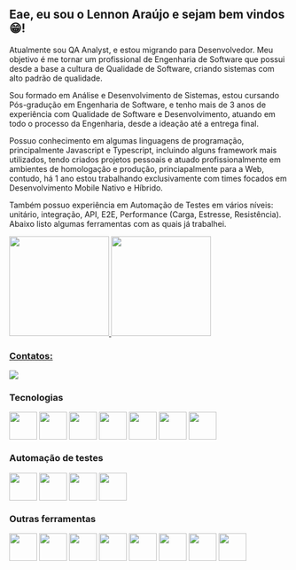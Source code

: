 ## Eae, eu sou o Lennon Araújo e sejam bem vindos :grin:! 

Atualmente sou QA Analyst, e estou migrando para Desenvolvedor. Meu objetivo é me tornar um profissional de Engenharia de Software que possui desde a base a cultura de Qualidade de Software, criando sistemas com alto padrão de qualidade.

Sou formado em Análise e Desenvolvimento de Sistemas, estou cursando Pós-gradução em Engenharia de Software, e tenho mais de 3 anos de experiência com Qualidade de Software e Desenvolvimento, atuando em todo o processo da Engenharia, desde a ideação até a entrega final.

Possuo conhecimento em algumas linguagens de programação, principalmente Javascript e Typescript, incluindo alguns framework mais utilizados, tendo criados projetos pessoais e atuado profissionalmente em ambientes de homologação e produção, princiapalmente para a Web, contudo, há 1 ano estou trabalhando exclusivamente com times focados em Desenvolvimento Mobile Nativo e Híbrido.

Também possuo experiência em Automação de Testes em vários níveis: unitário, integração, API, E2E, Performance (Carga, Estresse, Resistência).
Abaixo listo algumas ferramentas com as quais já trabalhei.

<div style="inline-block">
<a href="https://github.com/Lennon-Araujo">
<img height="180em" src="https://github-readme-stats.vercel.app/api/top-langs/?username=Lennon-Araujo&layout=compact&langs_count=7&theme=aura"/>
<img height="180em" src="https://github-readme-stats.vercel.app/api?username=Lennon-Araujo&show_icons=true&theme=aura&include_all_commits=true&count_private=true"/>
</div>
          
### Contatos:

<div>
<a href="https://www.linkedin.com/in/lennon-araujo/" target="_blank"><img src="https://img.shields.io/badge/-LinkedIn-%230077B5?style=for-the-badge&logo=linkedin&logoColor=white" target="_blank"></a>   
</div>

### Tecnologias
<div style="inline-block">          
<img align="center" height="50em" src="https://cdn.jsdelivr.net/gh/devicons/devicon/icons/html5/html5-original.svg" />
          
<img align="center" height="50em" src="https://cdn.jsdelivr.net/gh/devicons/devicon/icons/css3/css3-original.svg" />

<img align="center" height="50em" src="https://cdn.jsdelivr.net/gh/devicons/devicon/icons/javascript/javascript-plain.svg" />

<img align="center" height="50em" src="https://cdn.jsdelivr.net/gh/devicons/devicon@latest/icons/typescript/typescript-original.svg" />

<img align="center" height="50em" src="https://cdn.jsdelivr.net/gh/devicons/devicon@latest/icons/react/react-original.svg" />

<img align="center" height="50em" src="https://cdn.jsdelivr.net/gh/devicons/devicon/icons/nodejs/nodejs-original-wordmark.svg" />

<img align="center" height="50em" src="https://cdn.jsdelivr.net/gh/devicons/devicon@latest/icons/nestjs/nestjs-original.svg" />


</div>
          
### Automação de testes
<div style="inline-block">
<img align="center" height="50em" src="https://images.g2crowd.com/uploads/product/image/social_landscape/social_landscape_10f53e90961b98df0191922f13efd135/cypress.png" />
          
<img align="center" height="50em" src="https://cdn.jsdelivr.net/gh/devicons/devicon@latest/icons/jest/jest-plain.svg" />

<img align="center" height="50em" src="https://cdn.jsdelivr.net/gh/devicons/devicon@latest/icons/vitest/vitest-original.svg" />

<img align="center" height="50em" src="https://www.loadview-testing.com/wp-content/uploads/K6-logo.png" />
</div>
          
### Outras ferramentas
<div style="inline-block">   
<img align="center" height="50em" src="https://cdn.jsdelivr.net/gh/devicons/devicon/icons/git/git-original-wordmark.svg" />

<img align="center" height="50em" src="https://cdn.jsdelivr.net/gh/devicons/devicon/icons/jira/jira-original.svg" />

<img align="center" height="50em" src="https://cdn.jsdelivr.net/gh/devicons/devicon/icons/docker/docker-original.svg" />

<img align="center" height="50em" src="https://cdn.jsdelivr.net/gh/devicons/devicon/icons/mongodb/mongodb-original-wordmark.svg" />

<img align="center" height="50em" src="https://cdn.jsdelivr.net/gh/devicons/devicon@latest/icons/postgresql/postgresql-original.svg" />

<img align="center" height="50em" src="https://cdn.jsdelivr.net/gh/devicons/devicon@latest/icons/mysql/mysql-plain-wordmark.svg" />
          
<img align="center" height="50em" src="https://cdn.jsdelivr.net/gh/devicons/devicon/icons/jenkins/jenkins-original.svg" />

<img align="center" height="50em" src="https://cdn.jsdelivr.net/gh/devicons/devicon@latest/icons/sonarqube/sonarqube-original-wordmark.svg" />
          
</div>
